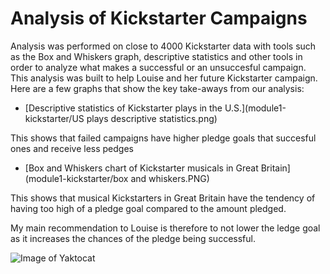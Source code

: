 # Analysis of Kickstarter Campaigns

Analysis was performed on close to 4000 Kickstarter data with tools such as the Box and Whiskers graph, descriptive statistics and other tools in order to analyze what makes a successful or an unsuccesful campaign. This analysis was built to help Louise and her future Kickstarter campaign. Here are a few graphs that show the key take-aways from our analysis:

* [Descriptive statistics of Kickstarter plays in the U.S.](module1-kickstarter/US plays descriptive statistics.png)

This shows that failed campaigns have higher pledge goals that succesful ones and receive less pedges

* [Box and Whiskers chart of Kickstarter musicals in Great Britain](module1-kickstarter/box and whiskers.PNG)

This shows that musical Kickstarters in Great Britain have the tendency of having too high of a pledge goal compared to the amount pledged.

My main recommendation to Louise is therefore to not lower the ledge goal as it increases the chances of the pledge being successful. 


![Image of Yaktocat](https://octodex.github.com/images/yaktocat.png)
